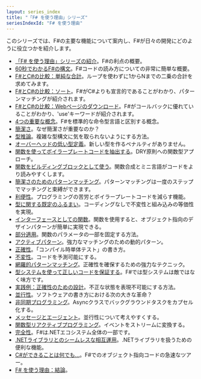 ```yaml
---
layout: series_index
title: "「F# を使う理由」シリーズ"
seriesIndexId: "F# を使う理由"
---
```


このシリーズでは、F#の主要な機能について案内し、F#が日々の開発にどのように役立つかを紹介します。


* [「F# を使う理由」シリーズの紹介](../posts/why-use-fsharp-intro.html)。F#の利点の概要。
* [60秒でわかるF#の構文](../posts/fsharp-in-60-seconds.html)。F#コードの読み方についての非常に簡単な概要。
* [F#とC#の比較：単純な合計](../posts/fvsc-sum-of-squares.html)。ループを使わずに1からNまでの二乗の合計を求めてみます。
* [F#とC#の比較：ソート](../posts/fvsc-quicksort.html)。F#がC#よりも宣言的であることがわかり、パターンマッチングが紹介されます。
* [F#とC#の比較：Webページのダウンロード](../posts/fvsc-download.html)。F#がコールバックに優れていることがわかり、'use'キーワードが紹介されます。
* [4つの重要な概念](../posts/key-concepts.html)。F#を標準的な命令型言語と区別する概念。
* [簡潔さ](../posts/conciseness-intro.html)。なぜ簡潔さが重要なのか？
* [型推論](../posts/conciseness-type-inference.html)。複雑な型構文に気を取られないようにする方法。
* [オーバーヘッドの低い型定義](../posts/conciseness-type-definitions.html)。新しい型を作るペナルティがありません。
* [関数を使ってボイラープレートコードを抽出する](../posts/conciseness-extracting-boilerplate.html)。DRY原則への関数型アプローチ。
* [関数をビルディングブロックとして使う](../posts/conciseness-functions-as-building-blocks.html)。関数合成とミニ言語がコードをより読みやすくします。
* [簡潔さのためのパターンマッチング](../posts/conciseness-pattern-matching.html)。パターンマッチングは一度のステップでマッチングと束縛ができます。
* [利便性](../posts/convenience-intro.html)。プログラミングの苦労とボイラープレートコードを減らす機能。
* [型に関する既定のふるまい](../posts/convenience-types.html)。コーディングなしで不変性と組み込みの等価性を実現。
* [インターフェースとしての関数](../posts/convenience-functions-as-interfaces.html)。関数を使用すると、オブジェクト指向のデザインパターンが簡単に実現できる。
* [部分適用](../posts/convenience-partial-application.html)。関数のパラメータの一部を固定する方法。
* [アクティブパターン](../posts/convenience-active-patterns.html)。強力なマッチングのための動的パターン。
* [正確性](../posts/correctness-intro.html)。「コンパイル時単体テスト」の書き方。
* [不変性](../posts/correctness-immutability.html)。コードを予測可能にする。
* [網羅的パターンマッチング](../posts/correctness-exhaustive-pattern-matching.html)。正確性を確保するための強力なテクニック。
* [型システムを使って正しいコードを保証する](../posts/correctness-type-checking.html)。F#では型システムは敵ではなく味方です。
* [実践例：正確性のための設計](../posts/designing-for-correctness.html)。不正な状態を表現不可能にする方法。
* [並行性](../posts/concurrency-intro.html)。ソフトウェアの書き方における次の大きな革命？
* [非同期プログラミング](../posts/concurrency-async-and-parallel.html)。Asyncクラスでバックグラウンドタスクをカプセル化する。
* [メッセージとエージェント](../posts/concurrency-actor-model.html)。並行性について考えやすくする。
* [関数型リアクティブプログラミング](../posts/concurrency-reactive.html)。イベントをストリームに変換する。
* [完全性](../posts/completeness-intro.html)。F#は.NETエコシステム全体の一部です。
* [.NETライブラリとのシームレスな相互運用](../posts/completeness-seamless-dotnet-interop.html)。.NETライブラリを扱うための便利な機能。
* [C#ができることは何でも...](../posts/completeness-anything-csharp-can-do.html)。F#でのオブジェクト指向コードの急速なツアー。
* [F# を使う理由：結論](../posts/why-use-fsharp-conclusion.html)。